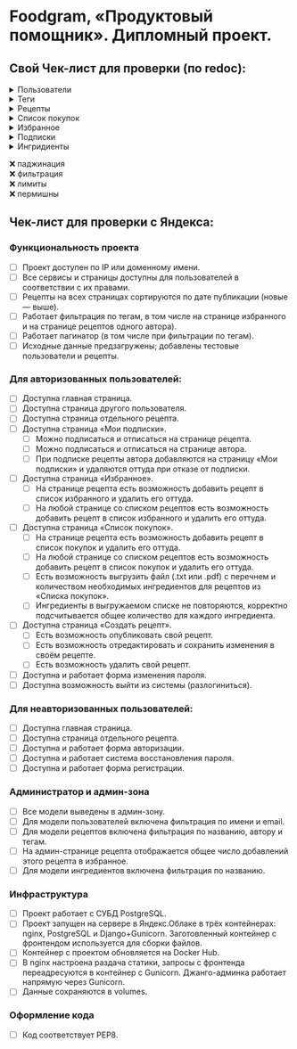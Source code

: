 # Foodgram, «Продуктовый помощник». Дипломный проект.
## Свой Чек-лист для проверки (по redoc):
</b></details>
<details>
<summary> Пользователи </summary><br><b>
:heavy_check_mark: /api/users/  
:heavy_check_mark: /api/users/{id}/  
:heavy_check_mark: /api/users/me/  
:heavy_check_mark: /api/users/set_password/  
:heavy_check_mark: /api/auth/token/login/  
:heavy_check_mark: /api/auth/token/logout/  
:o: Список пользователей :warning: *не добавлено поле is_subscribed* :warning:  
:heavy_check_mark:  Регистрация пользователя  
:o: Профиль пользователя :warning: *не добавлено поле is_subscribed* :warning:  
:o: Текущий пользователь :warning: *не добавлено поле is_subscribed* :warning:  
:o: Изменение пароля :interrobang: *код 401 - другое описание* :interrobang:  
:heavy_check_mark: Получить токен авторизации  
:o: Удаление токена авторизации :interrobang: *код 401 - другое описание* :interrobang:  
</b></details>
</b></details>
<details>
<summary> Теги </summary><br><b>
:heavy_check_mark: /api/tags/  
:o: Список тегов - *добавить валидатор на hex код (регулярное выражение)*  
:o: Получение тега - *добавить валидатор на hex код (регулярное выражение)*  
</b></details>
</b></details>
<details>
<summary> Рецепты </summary><br><b>
:x: Список рецептов:  
    :heavy_check_mark: api/recipes/  
    :x: список избранного  
    :x: список покупок  
    :x: автор  
    :heavy_check_mark: теги  
    :heavy_check_mark: игредниеты  
    :x: фото  
</b></details>
</b></details>
<details>
<summary> Список покупок </summary><br><b>
:x:
</b></details>
</b></details>
<details>
<summary> Избранное </summary><br><b>
:x:
</b></details>
</b></details>
<details>
<summary> Подписки </summary><br><b>
:heavy_check_mark: api/users/subscriptions/  
:heavy_check_mark: api/users/{id}/subscribe/  
:heavy_check_mark: Мои подписки
:heavy_check_mark: Подписаться на пользователя:  
:heavy_check_mark: Отписаться от пользователя  
</b></details>
</b></details>
<details>
<summary> Ингридиенты </summary><br><b>
:heavy_check_mark: /api/ingredients/  
:heavy_check_mark: Список ингридиентов  
:heavy_check_mark: Получение ингридиентов  
</b></details>

:x: паджинация  
:x: фильтрация  
:x: лимиты  
:x: пермишны

## Чек-лист для проверки с Яндекса:
### Функциональность проекта
- [ ] Проект доступен по IP или доменному имени.
- [ ] Все сервисы и страницы доступны для пользователей в соответствии с их правами.
- [ ] Рецепты на всех страницах сортируются по дате публикации (новые — выше).
- [ ] Работает фильтрация по тегам, в том числе на странице избранного и на странице рецептов одного автора).
- [ ] Работает пагинатор (в том числе при фильтрации по тегам).
- [ ] Исходные данные предзагружены; добавлены тестовые пользователи и рецепты.
### Для авторизованных пользователей:
- [ ] Доступна главная страница.
- [ ] Доступна страница другого пользователя.
- [ ] Доступна страница отдельного рецепта.
- [ ] Доступна страница «Мои подписки».
    - [ ] Можно подписаться и отписаться на странице рецепта.
    - [ ] Можно подписаться и отписаться на странице автора.
    - [ ] При подписке рецепты автора добавляются на страницу «Мои подписки» и удаляются оттуда при отказе от подписки.
- [ ] Доступна страница «Избранное».
    - [ ] На странице рецепта есть возможность добавить рецепт в список избранного и удалить его оттуда.
    - [ ] На любой странице со списком рецептов есть возможность добавить рецепт в список избранного и удалить его оттуда.
- [ ] Доступна страница «Список покупок».
    - [ ] На странице рецепта есть возможность добавить рецепт в список покупок и удалить его оттуда.
    - [ ] На любой странице со списком рецептов есть возможность добавить рецепт в список покупок и удалить его оттуда.
    - [ ] Есть возможность выгрузить файл (.txt или .pdf) с перечнем и количеством необходимых ингредиентов для рецептов из «Списка покупок».
    - [ ] Ингредиенты в выгружаемом списке не повторяются, корректно подсчитывается общее количество для каждого ингредиента.
- [ ] Доступна страница «Создать рецепт».
    - [ ] Есть возможность опубликовать свой рецепт.
    - [ ] Есть возможность отредактировать и сохранить изменения в своём рецепте.
    - [ ] Есть возможность удалить свой рецепт.
- [ ] Доступна и работает форма изменения пароля.
- [ ] Доступна возможность выйти из системы (разлогиниться).
### Для неавторизованных пользователей:
- [ ] Доступна главная страница.
- [ ] Доступна страница отдельного рецепта.
- [ ] Доступна и работает форма авторизации.
- [ ] Доступна и работает система восстановления пароля.
- [ ] Доступна и работает форма регистрации.
### Администратор и админ-зона
- [ ] Все модели выведены в админ-зону.
- [ ] Для модели пользователей включена фильтрация по имени и email.
- [ ] Для модели рецептов включена фильтрация по названию, автору и тегам.
- [ ] На админ-странице рецепта отображается общее число добавлений этого рецепта в избранное.
- [ ] Для модели ингредиентов включена фильтрация по названию.
### Инфраструктура
- [ ] Проект работает с СУБД PostgreSQL.
- [ ] Проект запущен на сервере в Яндекс.Облаке в трёх контейнерах: nginx, PostgreSQL и Django+Gunicorn. Заготовленный контейнер с фронтендом используется для сборки файлов.
- [ ] Контейнер с проектом обновляется на Docker Hub.
- [ ] В nginx настроена раздача статики, запросы с фронтенда переадресуются в контейнер с Gunicorn. Джанго-админка работает напрямую через Gunicorn.
- [ ] Данные сохраняются в volumes.
### Оформление кода
- [ ] Код соответствует PEP8.